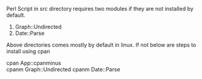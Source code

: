 Perl Script in src directory requires two modules if they are not installed by default. 

1) Graph::Undirected
2) Date::Parse

Above directories comes mostly by default in linux. If not below are steps to install using cpan

cpan App::cpanminus   
cpanm Graph::Undirected
cpanm Date::Parse



